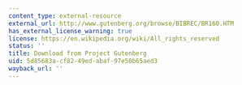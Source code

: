 ```yaml
---
content_type: external-resource
external_url: http://www.gutenberg.org/browse/BIBREC/BR160.HTM
has_external_license_warning: true
license: https://en.wikipedia.org/wiki/All_rights_reserved
status: ''
title: Download from Project Gutenberg
uid: 5d85683a-cf82-49ed-abaf-97e50b65aed3
wayback_url: ''
---
```

